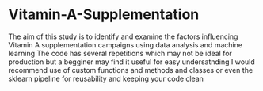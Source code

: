 # Vitamin-A-Supplementation
The aim of this study is to identify and examine the factors influencing Vitamin A supplementation campaigns using data analysis and machine learning
The code has several repetitions which may not be ideal for production but a begginer may find it useful for easy undersatnding 
I would recommend use of custom functions and methods and classes or even the sklearn pipeline for reusability and keeping your code clean
